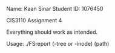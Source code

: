 Name: Kaan Sinar
Student ID: 1076450

CIS3110 Assignment 4

Everything should work as intended.

Usage: ./FSreport (-tree or -inode) (path)
